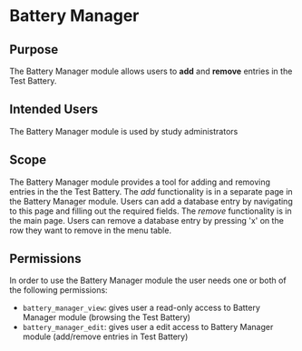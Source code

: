 # Battery Manager

## Purpose

The Battery Manager module allows users to **add** and **remove** entries 
in the Test Battery. 

## Intended Users

The Battery Manager module is used by study administrators

## Scope

The Battery Manager module provides a tool for adding and removing entries in the
the Test Battery.
The *add* functionality is in a separate page in the Battery Manager module.
Users can add a database entry by navigating to this page and 
filling out the required fields.
The *remove* functionality is in the main page.
Users can remove a database entry by pressing 'x' on the row they want to remove 
in the menu table. 

## Permissions

In order to use the Battery Manager module the user needs one or both of the following 
permissions:

- `battery_manager_view`: gives user a read-only access to Battery Manager module 
(browsing the Test Battery)
- `battery_manager_edit`: gives user a edit access to Battery Manager module 
(add/remove entries in Test Battery)
